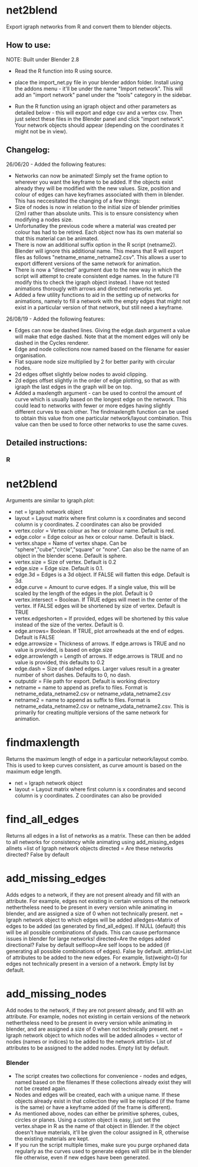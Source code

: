 # net2blend

Export igraph networks from R and convert them to blender objects.

## How to use:
NOTE: Built under Blender 2.8

- Read the R function into R using source. 

- place the import_net.py file in your blender addon folder. Install using the addons menu - it'll be under the name "Import network". This will add an "import network" panel under the "tools" category in the sidebar.

- Run the R function using an igraph object and other parameters as detailed below - this will export and edge csv and a vertex csv. Then just select these files in the Blender panel and click "import network". Your network objects should appear (depending on the coordinates it might not be in view). 

## Changelog:

26/06/20 - Added the following features:

- Networks can now be animated! Simply set the frame option to wherever you want the keyframe to be added. If the objects exist already they will be modified with the new values. Size, position and colour of edges can have keyframes associated with them in blender. This has neccesitated the changing of a few things:
- Size of nodes is now in relation to the initial size of blender primities (2m) rather than absolute units. This is to ensure consistency when modifying a nodes size.
- Unfortunatley the previous code where a material was created per colour has had to be retired. Each object now has its own material so that this material can be animated.
- There is now an additional suffix option in the R script (netname2). Blender will ignore this additional name. This means that R will export files as follows "netname_ename_netname2.csv". This allows a user to export different versions of the same network for animation.
- There is now a "directed" argument due to the new way in which the script will attempt to create consistent edge names. In the future I'll modify this to check the igraph object instead. I have not tested animations thorougly with arrows and directed networks yet.
- Added a few utility functions to aid in the setting up of networks for animations, namely to fill a network with the empty edges that might not exist in a particular version of that network, but still need a keyframe.

26/08/19 - Added the following features:

- Edges can now be dashed lines. Giving the edge.dash argument a value will make that edge dashed. Note that at the moment edges will only be dashed in the Cycles renderer.
- Edge and node collections now named based on the filename for easier organisation.
- Flat square node size multiplied by 2 for better parity with circular nodes.
- 2d edges offset slightly below nodes to avoid clipping.
- 2d edges offset slightly in the order of edge plotting, so that as with igraph the last edges in the graph will be on top.
- Added a maxlength argument - can be used to control the amount of curve which is usually based on the longest edge on the network. This could lead to networks with fewer or more edges having slightly different curves to each other. The findmaxlength function can be used to obtain this value from one particular network/layout combination. This value can then be used to force other networks to use the same cuves.

## Detailed instructions:

### R

# net2blend
Arguments are similar to igraph.plot:

- net = Igraph network object
- layout = Layout matrix where first column is x coordinates and second column is y coordinates. Z coordinates can also be provided
- vertex.color = Vertex colour as hex or colour name. Default is red.
- edge.color = Edge colour as hex or colour name. Default is black.
- vertex.shape = Name of vertex shape. Can be "sphere","cube","circle","square" or "none". Can also be the name of an object in the blender scene. Default is sphere.
- vertex.size = Size of vertex. Default is 0.2
- edge.size = Edge size. Default is 0.1.
- edge.3d = Edges is a 3d object. If FALSE will flatten this edge. Default is 3d.
- edge.curve = Amount to curve edges. If a single value, this will be scaled by the length of the edges in the plot. Default is 0
- vertex.intersect = Boolean. If TRUE edges will meet in the center of the vertex. If FALSE edges will be shortened by size of vertex. Default is TRUE
- vertex.edgeshorten = If provided, edges will be shortened by this value instead of the size of the vertex. Default is 0.
- edge.arrows= Boolean. If TRUE, plot arrowheads at the end of edges. Default is FALSE
- edge.arrowsize = Thickness of arrows. If edge.arrows is TRUE and no value is provided, is based on edge.size
- edge.arrowlength = Length of arrows. If edge.arrows is TRUE and no value is provided, this defaults to 0.2
- edge.dash = Size of dashed edges. Larger values result in a greater number of short dashes. Defaults to 0, no dash.
- outputdir = File path for export. Default is working directory
- netname = name to append as prefix to files. Format is netname_edata_netname2.csv or netname_vdata_netname2.csv
- netname2 = name to append as suffix to files. Format is netname_edata_netname2.csv or netname_vdata_netname2.csv. This is primarily for creating multiple versions of the same network for animation.

# findmaxlength
Returns the maximum length of edge in a particular network/layout combo. This is used to keep curves consistent, as curve amount is based on the maximum edge length.
- net = Igraph network object
- layout = Layout matrix where first column is x coordinates and second column is y coordinates. Z coordinates can also be provided

# find_all_edges
Returns all edges in a list of networks as a matrix. These can then be added to all networks for consistency while animating using add_missing_edges
allnets =list of Igraph network objects
directed = Are these networks directed? False by default

# add_missing_edges
Adds edges to a network, if they are not present already and fill with an attribute. For example, edges not existing in certain versions of the network nethertheless need to be present in every version while animating in blender, and are assigned a size of 0 when not technically present.
net = Igraph network object to which edges will be added
alledges=Matrix of edges to be added (as generated by find_all_edges). If NULL (default) this will be all possible combinations of dyads. This can cause performance issues in blender for large networks!
directed=Are the edges added directional? False by default
selfloop=Are self loops to be added (if generating all possible combinations of edges). False by default.
attrlist=List of attributes to be added to the new edges. For example, list(weight=0) for edges not technically present in a version of a network. Empty list by default.

# add_missing_nodes
Add nodes to the network, if they are not present already, and fill with an attribute. For example, nodes not existing in certain versions of the network nethertheless need to be present in every version while animating in blender, and are assigned a size of 0 when not technically present.
net = Igraph network object to which nodes will be added
allnodes = vector of nodes (names or indices) to be added to the network
attrlist= List of attributes to be assigned to the added nodes. Empty list by default.


### Blender

- The script creates two collections for convenience - nodes and edges, named based on the filenames If these collections already exist they will not be created again. 
- Nodes and edges will be created, each with a unique name. If these objects already exist in that collection they will be replaced (if the frame is the same) or have a keyframe added (if the frame is different).
- As mentioned above, nodes can either be primitive spheres, cubes, circles or planes. Using a custom object is easy, just set the vertex.shape in R as the name of that object in Blender. If the object doesn't have materials, it'll be given the colour assigned in R, otherwise the existing materials are kept.
- If you run the script multiple times, make sure you purge orphaned data regularly as the curves used to generate edges will still be in the blender file otherwise, even if new edges have been generated.
